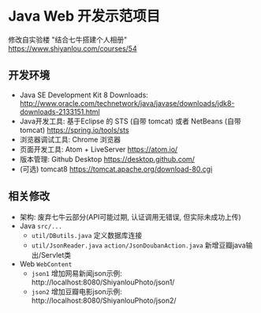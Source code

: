 # Java Web 开发示范项目

修改自实验楼 "结合七牛搭建个人相册" https://www.shiyanlou.com/courses/54

## 开发环境
* Java SE Development Kit 8 Downloads:   http://www.oracle.com/technetwork/java/javase/downloads/jdk8-downloads-2133151.html
* Java开发工具: 基于Eclipse 的 STS (自带 tomcat) 或者 NetBeans (自带 tomcat) https://spring.io/tools/sts
* 浏览器调试工具: Chrome 浏览器
* 页面开发工具: Atom + LiveServer https://atom.io/
* 版本管理: Github Desktop https://desktop.github.com/
* (可选) tomcat8 https://tomcat.apache.org/download-80.cgi

## 相关修改
* 架构: 废弃七牛云部分(API可能过期, 认证调用无错误, 但实际未成功上传)
* Java `src/...`
  - `util/DButils.java` 定义数据库连接
  - `util/JsonReader.java` `action/JsonDoubanAction.java` 新增豆瓣java输出/Servlet类
* Web `WebContent`
  - `json1` 增加网易新闻json示例: http://localhost:8080/ShiyanlouPhoto/json1/
  - `json2` 增加豆瓣电影json示例: http://localhost:8080/ShiyanlouPhoto/json2/
